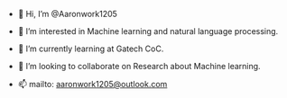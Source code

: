 - 👋 Hi, I’m @Aaronwork1205

- 👀 I’m interested in Machine learning and natural language processing.

- 🌱 I’m currently learning at Gatech CoC.

- 💞️ I’m looking to collaborate on Research about Machine learning.

- 📫 mailto: aaronwork1205@outlook.com

<!---
Aaronwork1205/Aaronwork1205 is a ✨ special ✨ repository because its `README.md` (this file) appears on your GitHub profile.
You can click the Preview link to take a look at your changes.
--->
